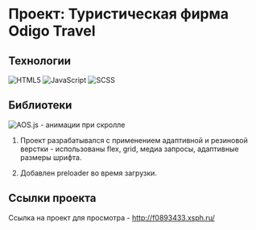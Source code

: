 # Проект: Туристическая фирма Odigo Travel

## Технологии
![HTML5](https://img.shields.io/badge/HTML5-E34F26?style=for-the-badge&logo=html5&logoColor=white)
![JavaScript](https://img.shields.io/badge/JavaScript-F7DF1E?style=for-the-badge&logo=JavaScript&logoColor=white)
![SCSS](https://img.shields.io/badge/Sass-CC6699?style=for-the-badge&logo=sass&logoColor=white)

## Библиотеки
![AOS.js](https://img.shields.io/badge/AOS.js-E34F26?style=for-the-badge) - анимации при скролле

1. Проект разрабатывался с применением адаптивной и резиновой верстки - использованы flex, grid, медиа запросы, адаптивные размеры шрифта.

2. Добавлен preloader во время загрузки.

## Ссылки проекта
Ссылка на проект для просмотра - http://f0893433.xsph.ru/
